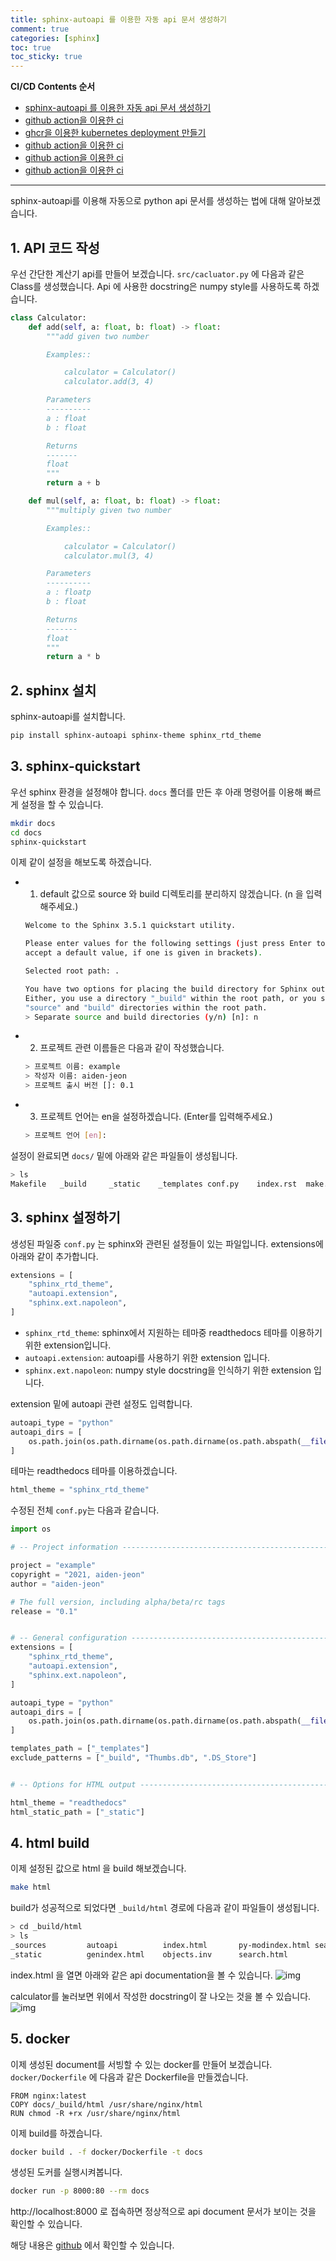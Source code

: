 ```yaml
---
title: sphinx-autoapi 를 이용한 자동 api 문서 생성하기
comment: true
categories: [sphinx]
toc: true
toc_sticky: true
---
```

**CI/CD Contents 순서**
- [sphinx-autoapi 를 이용한 자동 api 문서 생성하기](https://aiden-jeon.github.io/cicd/sphinx-autoapi)
- [github action을 이용한 ci](https://aiden-jeon.github.io/cicd/github-cicd-1)
- [ghcr을 이용한 kubernetes deployment 만들기](https://aiden-jeon.github.io/cicd/github-cicd-2)
- [github action을 이용한 ci](https://aiden-jeon.github.io/cicd/github-cicd-3)
- [github action을 이용한 ci](https://aiden-jeon.github.io/cicd/github-cicd-4)
- [github action을 이용한 ci](https://aiden-jeon.github.io/cicd/github-cicd-5)
---
sphinx-autoapi를 이용해 자동으로 python api 문서를 생성하는 법에 대해 알아보겠습니다.

## 1. API 코드 작성
우선 간단한 계산기 api를 만들어 보겠습니다.
`src/cacluator.py` 에 다음과 같은 Class를 생성했습니다.
Api 에 사용한 docstring은 numpy style를 사용하도록 하겠습니다.

```python
class Calculator:
    def add(self, a: float, b: float) -> float:
        """add given two number

        Examples::

            calculator = Calculator()
            calculator.add(3, 4)

        Parameters
        ----------
        a : float
        b : float

        Returns
        -------
        float
        """
        return a + b

    def mul(self, a: float, b: float) -> float:
        """multiply given two number

        Examples::

            calculator = Calculator()
            calculator.mul(3, 4)

        Parameters
        ----------
        a : floatp
        b : float

        Returns
        -------
        float
        """
        return a * b
```

## 2. sphinx 설치
sphinx-autoapi를 설치합니다.

```bash
pip install sphinx-autoapi sphinx-theme sphinx_rtd_theme
```

## 3. sphinx-quickstart
우선 sphinx 환경을 설정해야 합니다. `docs` 폴더를 만든 후  아래 명령어를 이용해 빠르게 설정을 할 수 있습니다. 
```bash
mkdir docs
cd docs
sphinx-quickstart
```

이제 같이 설정을 해보도록 하겠습니다.

- 1. default 값으로 source 와 build 디렉토리를 분리하지 않겠습니다. (n 을 입력해주세요.)
    ```bash
    Welcome to the Sphinx 3.5.1 quickstart utility.

    Please enter values for the following settings (just press Enter to
    accept a default value, if one is given in brackets).

    Selected root path: .

    You have two options for placing the build directory for Sphinx output.
    Either, you use a directory "_build" within the root path, or you separate
    "source" and "build" directories within the root path.
    > Separate source and build directories (y/n) [n]: n
    ```
- 2. 프로젝트 관련 이름들은 다음과 같이 작성했습니다.
    ```bash
    > 프로젝트 이름: example
    > 작성자 이름: aiden-jeon
    > 프로젝트 출시 버전 []: 0.1
    ```
- 3. 프로젝트 언어는 en을 설정하겠습니다. (Enter를 입력해주세요.)
    ```bash
    > 프로젝트 언어 [en]: 
    ```

설정이 완료되면 `docs/` 밑에 아래와 같은 파일들이 생성됩니다.
```bash
> ls
Makefile   _build     _static    _templates conf.py    index.rst  make.bat
```

## 3. sphinx 설정하기
생성된 파일중 `conf.py` 는 sphinx와 관련된 설정들이 있는 파일입니다.
extensions에 아래와 같이 추가합니다.
```python
extensions = [
    "sphinx_rtd_theme",
    "autoapi.extension",
    "sphinx.ext.napoleon",
]
```
- `sphinx_rtd_theme`: sphinx에서 지원하는 테마중 readthedocs 테마를 이용하기 위한 extension입니다.
- `autoapi.extension`: autoapi를 사용하기 위한 extension 입니다.
- `sphinx.ext.napoleon`: numpy style docstring을 인식하기 위한 extension 입니다.

extension 밑에 autoapi 관련 설정도 입력합니다.
```python
autoapi_type = "python"
autoapi_dirs = [
    os.path.join(os.path.dirname(os.path.dirname(os.path.abspath(__file__))), "src")
]
```

테마는 readthedocs 테마를 이용하겠습니다.
```python
html_theme = "sphinx_rtd_theme"
```

수정된 전체 `conf.py`는 다음과 같습니다.
```python
import os

# -- Project information -----------------------------------------------------

project = "example"
copyright = "2021, aiden-jeon"
author = "aiden-jeon"

# The full version, including alpha/beta/rc tags
release = "0.1"


# -- General configuration ---------------------------------------------------
extensions = [
    "sphinx_rtd_theme",
    "autoapi.extension",
    "sphinx.ext.napoleon",
]

autoapi_type = "python"
autoapi_dirs = [
    os.path.join(os.path.dirname(os.path.dirname(os.path.abspath(__file__))), "src")
]

templates_path = ["_templates"]
exclude_patterns = ["_build", "Thumbs.db", ".DS_Store"]


# -- Options for HTML output -------------------------------------------------

html_theme = "readthedocs"
html_static_path = ["_static"]

```


## 4. html build
이제 설정된 값으로 html 을 build 해보겠습니다.
```bash
make html
```

build가 성공적으로 되었다면 `_build/html` 경로에 다음과 같이 파일들이 생성됩니다.
```bash
> cd _build/html
> ls
_sources         autoapi          index.html       py-modindex.html searchindex.js
_static          genindex.html    objects.inv      search.html
```

index.html 을 열면 아래와 같은 api documentation을 볼 수 있습니다.
![img](/assets/imgs/github/sphinx-autoapi-0.png)

calculator를 눌러보면 위에서 작성한 docstring이 잘 나오는 것을 볼 수 있습니다.
![img](/assets/imgs/github/sphinx-autoapi-1.png)


## 5. docker
이제 생성된 document를 서빙할 수 있는 docker를 만들어 보겠습니다.
`docker/Dockerfile` 에 다음과 같은 Dockerfile을 만들겠습니다.
```docker
FROM nginx:latest
COPY docs/_build/html /usr/share/nginx/html
RUN chmod -R +rx /usr/share/nginx/html
```

이제 build를 하겠습니다.
```bash
docker build . -f docker/Dockerfile -t docs
```

생성된 도커를 실행시켜봅니다.
```bash
docker run -p 8000:80 --rm docs
```

http://localhost:8000 로 접속하면 정상적으로 api document 문서가 보이는 것을 확인할 수 있습니다.

해당 내용은 [github](https://github.com/Aiden-Jeon/github-cicd) 에서 확인할 수 있습니다.